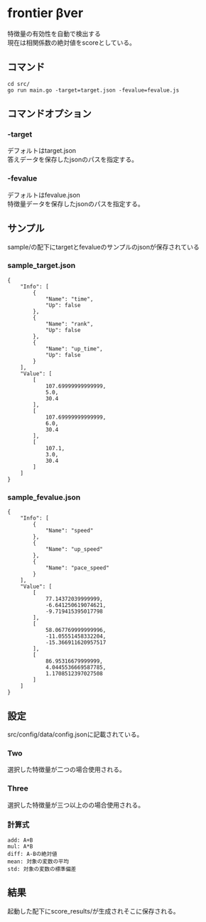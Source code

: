 # frontier βver
特徴量の有効性を自動で検出する  
現在は相関係数の絶対値をscoreとしている。

## コマンド
```
cd src/   
go run main.go -target=target.json -fevalue=fevalue.js
```

## コマンドオプション
### -target
デフォルトはtarget.json  
答えデータを保存したjsonのパスを指定する。

### -fevalue
デフォルトはfevalue.json  
特徴量データを保存したjsonのパスを指定する。

## サンプル
sample/の配下にtargetとfevalueのサンプルのjsonが保存されている

### sample_target.json
```
{  
    "Info": [  
        {  
            "Name": "time",  
            "Up": false  
        },  
        {  
            "Name": "rank",  
            "Up": false  
        },  
        {  
            "Name": "up_time",  
            "Up": false  
        }  
    ],  
    "Value": [  
        [  
            107.69999999999999,  
            5.0,  
            30.4  
        ],  
        [  
            107.69999999999999,  
            6.0,  
            30.4  
        ],  
        [  
            107.1,  
            3.0,  
            30.4  
        ]  
    ]  
}
```

### sample_fevalue.json
```
{  
    "Info": [  
        {  
            "Name": "speed"  
        },  
        {  
            "Name": "up_speed"  
        },  
        {  
            "Name": "pace_speed"  
        }  
    ],  
    "Value": [  
        [  
            77.14372039999999,  
            -6.641250619074621,  
            -9.719415395017798  
        ],  
        [  
            58.067769999999996,  
            -11.05551458332204,  
            -15.366911620957517  
        ],  
        [  
            86.95316679999999,  
            4.0445536669587785,  
            1.1708512397027508  
        ]  
    ]  
}
```

## 設定
src/config/data/config.jsonに記載されている。  
### Two
選択した特徴量が二つの場合使用される。
### Three
選択した特徴量が三つ以上のの場合使用される。
### 計算式
```
add: A+B  
mul: A*B  
diff: A-Bの絶対値  
mean: 対象の変数の平均  
std: 対象の変数の標準偏差  
```

## 結果
起動した配下にscore_results/が生成されそこに保存される。

